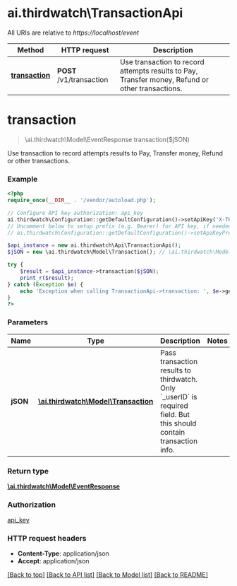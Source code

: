 # ai.thirdwatch\TransactionApi

All URIs are relative to *https://localhost/event*

Method | HTTP request | Description
------------- | ------------- | -------------
[**transaction**](TransactionApi.md#transaction) | **POST** /v1/transaction | Use transaction to record attempts results to Pay, Transfer money, Refund or other transactions.


# **transaction**
> \ai.thirdwatch\Model\EventResponse transaction($jSON)

Use transaction to record attempts results to Pay, Transfer money, Refund or other transactions.

### Example
```php
<?php
require_once(__DIR__ . '/vendor/autoload.php');

// Configure API key authorization: api_key
ai.thirdwatch\Configuration::getDefaultConfiguration()->setApiKey('X-THIRDWATCH-API-KEY', 'YOUR_API_KEY');
// Uncomment below to setup prefix (e.g. Bearer) for API key, if needed
// ai.thirdwatch\Configuration::getDefaultConfiguration()->setApiKeyPrefix('X-THIRDWATCH-API-KEY', 'Bearer');

$api_instance = new ai.thirdwatch\Api\TransactionApi();
$jSON = new \ai.thirdwatch\Model\Transaction(); // \ai.thirdwatch\Model\Transaction | Pass transaction results to thirdwatch. Only `_userID` is required field. But this should contain transaction info.

try {
    $result = $api_instance->transaction($jSON);
    print_r($result);
} catch (Exception $e) {
    echo 'Exception when calling TransactionApi->transaction: ', $e->getMessage(), PHP_EOL;
}
?>
```

### Parameters

Name | Type | Description  | Notes
------------- | ------------- | ------------- | -------------
 **jSON** | [**\ai.thirdwatch\Model\Transaction**](../Model/Transaction.md)| Pass transaction results to thirdwatch. Only &#x60;_userID&#x60; is required field. But this should contain transaction info. |

### Return type

[**\ai.thirdwatch\Model\EventResponse**](../Model/EventResponse.md)

### Authorization

[api_key](../../README.md#api_key)

### HTTP request headers

 - **Content-Type**: application/json
 - **Accept**: application/json

[[Back to top]](#) [[Back to API list]](../../README.md#documentation-for-api-endpoints) [[Back to Model list]](../../README.md#documentation-for-models) [[Back to README]](../../README.md)

